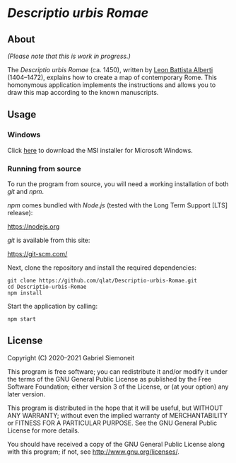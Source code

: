 # *Descriptio urbis Romae*

## About

*(Please note that this is work in progress.)*

The *Descriptio urbis Romae* (ca. 1450), written by [Leon Battista Alberti](https://en.wikipedia.org/wiki/Leon_Battista_Alberti) (1404–1472), explains how to create a map of contemporary Rome. This homonymous application implements the instructions and allows you to draw this map according to the known manuscripts.

## Usage

### Windows

Click [here](https://github.com/qlat/Descriptio-urbis-Romae/releases/download/v0.1-alpha/descriptio-urbis-romae.msi) to download the MSI installer for Microsoft Windows.

### Running from source

To run the program from source, you will need a working installation of both *git* and *npm*.

*npm* comes bundled with *Node.js* (tested with the Long Term Support [LTS] release):

https://nodejs.org

*git* is available from this site:

https://git-scm.com/

Next, clone the repository and install the required dependencies:

```
git clone https://github.com/qlat/Descriptio-urbis-Romae.git
cd Descriptio-urbis-Romae
npm install
```

Start the application by calling:

```
npm start
```

## License

Copyright (C) 2020–2021 Gabriel Siemoneit

This program is free software; you can redistribute it and/or modify it under the terms of the GNU General Public License as published by the Free Software Foundation; either version 3 of the License, or (at your option) any later version.

This program is distributed in the hope that it will be useful, but WITHOUT ANY WARRANTY; without even the implied warranty of MERCHANTABILITY or FITNESS FOR A PARTICULAR PURPOSE. See the GNU General Public License for more details.

You should have received a copy of the GNU General Public License along with this program; if not, see <http://www.gnu.org/licenses/>. 